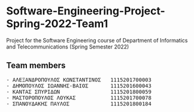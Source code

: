 # Software-Engineering-Project-Spring-2022-Team1
Project for the Software Engineering course of Department of Informatics and Telecommunications (Spring Semester 2022) 

## Team members
<pre>
- ΑΛΕΞΑΝΔΡΟΠΟΥΛΟΣ ΚΩΝΣΤΑΝΤΙΝΟΣ   1115201700003
- ΔΗΜΟΠΟΥΛΟΣ ΙΩΑΝΝΗΣ-ΒΑΙΟΣ       1115201600043
- ΚΑΝΤΑΣ ΣΠΥΡΙΔΩΝ                1115201800059
- ΜΑΣΤΟΡΟΠΟΥΛΟΣ ΛΟΥΚΑΣ           1115201700078
- ΣΠΑΝΟΥΔΑΚΗΣ ΠΑΥΛΟΣ             1115201800184
<pre>
